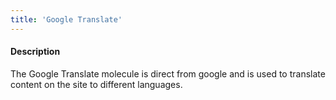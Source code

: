```yaml
---
title: 'Google Translate'
---
```

#### Description
The Google Translate molecule is direct from google and is used to translate content on the site to different languages.

